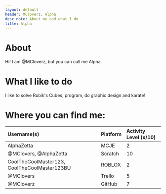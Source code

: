 ```yaml
---
layout: default
header: MCloverz, Alpha
desc_note: About me and what I do
title: Alpha
---
```

# About

Hi! I am @MCloverz, but you can call me Alpha.

# What I like to do

I like to solve Rubik's Cubes, program, do graphic design and karate!

# Where you can find me:
| Username(s)                                  | Platform | Activity Level (x/10) |
|:---------------------------------------------|:-------- |:----------------------|
| AlphaZetta                                   | MCJE     | 2                     |
| @MClovers, @AlphaZetta                       | Scratch  | 10                    |
| CoolTheCoolMaster123, CoolTheCoolMaster123BU | ROBLOX   | 2                     |
| @MClovers                                    | Trello   | 5                     |
| @MCloverz                                    | GitHub   | 7                     |

